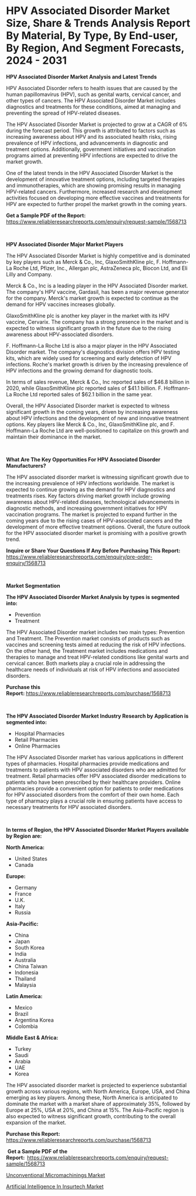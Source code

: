 <p><h1>HPV Associated Disorder Market Size, Share & Trends Analysis Report By Material, By Type, By End-user, By Region, And Segment Forecasts, 2024 - 2031</h1></p><p><strong>HPV Associated Disorder Market Analysis and Latest Trends</strong></p>
<p><p>HPV Associated Disorder refers to health issues that are caused by the human papillomavirus (HPV), such as genital warts, cervical cancer, and other types of cancers. The HPV Associated Disorder Market includes diagnostics and treatments for these conditions, aimed at managing and preventing the spread of HPV-related diseases. </p><p>The HPV Associated Disorder Market is projected to grow at a CAGR of 6% during the forecast period. This growth is attributed to factors such as increasing awareness about HPV and its associated health risks, rising prevalence of HPV infections, and advancements in diagnostic and treatment options. Additionally, government initiatives and vaccination programs aimed at preventing HPV infections are expected to drive the market growth.</p><p>One of the latest trends in the HPV Associated Disorder Market is the development of innovative treatment options, including targeted therapies and immunotherapies, which are showing promising results in managing HPV-related cancers. Furthermore, increased research and development activities focused on developing more effective vaccines and treatments for HPV are expected to further propel the market growth in the coming years.</p></p>
<p><strong>Get a Sample PDF of the Report:&nbsp;</strong> <a href="https://www.reliableresearchreports.com/enquiry/request-sample/1568713">https://www.reliableresearchreports.com/enquiry/request-sample/1568713</a></p>
<p>&nbsp;</p>
<p><strong>HPV Associated Disorder Major Market Players</strong></p>
<p><p>The HPV Associated Disorder Market is highly competitive and is dominated by key players such as Merck & Co., Inc, GlaxoSmithKline plc, F. Hoffmann-La Roche Ltd, Pfizer, Inc., Allergan plc, AstraZeneca plc, Biocon Ltd, and Eli Lilly and Company.</p><p>Merck & Co., Inc is a leading player in the HPV Associated Disorder market. The company's HPV vaccine, Gardasil, has been a major revenue generator for the company. Merck's market growth is expected to continue as the demand for HPV vaccines increases globally.</p><p>GlaxoSmithKline plc is another key player in the market with its HPV vaccine, Cervarix. The company has a strong presence in the market and is expected to witness significant growth in the future due to the rising awareness about HPV-associated disorders.</p><p>F. Hoffmann-La Roche Ltd is also a major player in the HPV Associated Disorder market. The company's diagnostics division offers HPV testing kits, which are widely used for screening and early detection of HPV infections. Roche's market growth is driven by the increasing prevalence of HPV infections and the growing demand for diagnostic tools.</p><p>In terms of sales revenue, Merck & Co., Inc reported sales of $46.8 billion in 2020, while GlaxoSmithKline plc reported sales of $41.1 billion. F. Hoffmann-La Roche Ltd reported sales of $62.1 billion in the same year.</p><p>Overall, the HPV Associated Disorder market is expected to witness significant growth in the coming years, driven by increasing awareness about HPV infections and the development of new and innovative treatment options. Key players like Merck & Co., Inc, GlaxoSmithKline plc, and F. Hoffmann-La Roche Ltd are well-positioned to capitalize on this growth and maintain their dominance in the market.</p></p>
<p>&nbsp;</p>
<p><strong>What Are The Key Opportunities For HPV Associated Disorder Manufacturers?</strong></p>
<p><p>The HPV associated disorder market is witnessing significant growth due to the increasing prevalence of HPV infections worldwide. The market is expected to continue growing as the demand for HPV diagnostics and treatments rises. Key factors driving market growth include growing awareness about HPV-related diseases, technological advancements in diagnostic methods, and increasing government initiatives for HPV vaccination programs. The market is projected to expand further in the coming years due to the rising cases of HPV-associated cancers and the development of more effective treatment options. Overall, the future outlook for the HPV associated disorder market is promising with a positive growth trend.</p></p>
<p><strong>Inquire or Share Your Questions If Any Before Purchasing This Report:</strong> <a href="https://www.reliableresearchreports.com/enquiry/pre-order-enquiry/1568713">https://www.reliableresearchreports.com/enquiry/pre-order-enquiry/1568713</a></p>
<p>&nbsp;</p>
<p><strong>Market Segmentation</strong></p>
<p><strong>The HPV Associated Disorder Market Analysis by types is segmented into:</strong></p>
<p><ul><li>Prevention</li><li>Treatment</li></ul></p>
<p><p>The HPV Associated Disorder market includes two main types: Prevention and Treatment. The Prevention market consists of products such as vaccines and screening tests aimed at reducing the risk of HPV infections. On the other hand, the Treatment market includes medications and therapies to manage and treat HPV-related conditions like genital warts and cervical cancer. Both markets play a crucial role in addressing the healthcare needs of individuals at risk of HPV infections and associated disorders.</p></p>
<p><strong>Purchase this Report:&nbsp;</strong><a href="https://www.reliableresearchreports.com/purchase/1568713">https://www.reliableresearchreports.com/purchase/1568713</a></p>
<p>&nbsp;</p>
<p><strong>The HPV Associated Disorder Market Industry Research by Application is segmented into:</strong></p>
<p><ul><li>Hospital Pharmacies</li><li>Retail Pharmacies</li><li>Online Pharmacies</li></ul></p>
<p><p>The HPV Associated Disorder market has various applications in different types of pharmacies. Hospital pharmacies provide medications and treatments to patients with HPV associated disorders who are admitted for treatment. Retail pharmacies offer HPV associated disorder medications to patients who have been prescribed by their healthcare providers. Online pharmacies provide a convenient option for patients to order medications for HPV associated disorders from the comfort of their own home. Each type of pharmacy plays a crucial role in ensuring patients have access to necessary treatments for HPV associated disorders.</p></p>
<p>&nbsp;</p>
<p><strong>In terms of Region, the HPV Associated Disorder Market Players available by Region are:</strong></p>
<p>
    <p> <strong> North America: </strong>
        <ul>
            <li>United States</li>
            <li>Canada</li>
        </ul>
        </p> 
    <p> <strong> Europe: </strong>
        <ul>
            <li>Germany</li>
            <li>France</li>
            <li>U.K.</li>
            <li>Italy</li>
            <li>Russia</li>
        </ul>
        </p> 
    <p> <strong> Asia-Pacific: </strong>
        <ul>
            <li>China</li>
            <li>Japan</li>
            <li>South Korea</li>
            <li>India</li>
            <li>Australia</li>
            <li>China Taiwan</li>
            <li>Indonesia</li>
            <li>Thailand</li>
            <li>Malaysia</li>
        </ul>
        </p> 
    <p> <strong> Latin America: </strong>
        <ul>
            <li>Mexico</li>
            <li>Brazil</li>
            <li>Argentina Korea</li>
            <li>Colombia</li>
        </ul>
        </p> 
    <p> <strong> Middle East & Africa: </strong>
        <ul>
            <li>Turkey</li>
            <li>Saudi</li>
            <li>Arabia</li>
            <li>UAE</li>
            <li>Korea</li>
        </ul>
    </p>
    </p>
<p><p>The HPV associated disorder market is projected to experience substantial growth across various regions, with North America, Europe, USA, and China emerging as key players. Among these, North America is anticipated to dominate the market with a market share of approximately 35%, followed by Europe at 25%, USA at 20%, and China at 15%. The Asia-Pacific region is also expected to witness significant growth, contributing to the overall expansion of the market.</p></p>
<p><strong>Purchase this Report: </strong><a href="https://www.reliableresearchreports.com/purchase/1568713">https://www.reliableresearchreports.com/purchase/1568713</a></p>
<p>&nbsp;<strong>Get a Sample PDF of the Report:&nbsp;&nbsp;</strong><a href="https://www.reliableresearchreports.com/enquiry/request-sample/1568713">https://www.reliableresearchreports.com/enquiry/request-sample/1568713</a></p>
<p><strong></strong></p>
<p><p><a href="https://issuu.com/reportprime-2/docs/unconventional-micromachinings-market-size-2030.pp">Unconventional Micromachinings Market</a></p><p><a href="https://issuu.com/reportprime-2/docs/artificial-intelligence-in-insurtech-market-size-2">Artificial Intelligence In Insurtech Market</a></p></p>